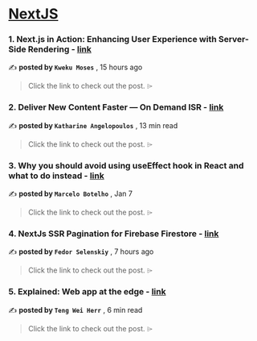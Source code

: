 
<h1><a href=https://medium.com/tag/nextjs/recommended target="_blank" rel="noopener noreferrer">NextJS</a></h1>
<h3>1. Next.js in Action: Enhancing User Experience with Server-Side Rendering - <a href=https://medium.com/@hello.kweku/next-js-in-action-enhancing-user-experience-with-server-side-rendering-f94ae832856e?source=tag_recommended_feed---------0-84----------nextjs----------a032e938_e62c_4bbf_81f4_acbd89ec2c1f------- target="_blank" rel="noopener noreferrer">link</a></h3>

✍️ **posted by `Kweku Moses`** <date> , 15 hours ago</date>

<blockquote>Click the link to check out the post. ⌲</blockquote>

<h3>2. Deliver New Content Faster — On Demand ISR - <a href=https://medium.com/stackademic/on-demand-incremental-static-regeneration-3aac500641d8?source=tag_recommended_feed---------1-107----------nextjs----------a032e938_e62c_4bbf_81f4_acbd89ec2c1f------- target="_blank" rel="noopener noreferrer">link</a></h3>

✍️ **posted by `Katharine Angelopoulos`** <date> , 13 min read</date>

<blockquote>Click the link to check out the post. ⌲</blockquote>

<h3>3. Why you should avoid using useEffect hook in React and what to do instead - <a href=https://medium.com/stackademic/why-you-should-avoid-using-useeffect-hook-in-react-and-what-to-do-instead-740660e33420?source=tag_recommended_feed---------2-85----------nextjs----------a032e938_e62c_4bbf_81f4_acbd89ec2c1f------- target="_blank" rel="noopener noreferrer">link</a></h3>

✍️ **posted by `Marcelo Botelho`** <date> , Jan 7</date>

<blockquote>Click the link to check out the post. ⌲</blockquote>

<h3>4. NextJs SSR Pagination for Firebase Firestore - <a href=https://medium.com/@fedor.selenskiy/nextjs-ssr-pagination-for-firebase-firestore-45084f17ac0e?source=tag_recommended_feed---------3-84----------nextjs----------a032e938_e62c_4bbf_81f4_acbd89ec2c1f------- target="_blank" rel="noopener noreferrer">link</a></h3>

✍️ **posted by `Fedor Selenskiy`** <date> , 7 hours ago</date>

<blockquote>Click the link to check out the post. ⌲</blockquote>

<h3>5. Explained: Web app at the edge - <a href=https://medium.com/gitconnected/explained-web-app-at-the-edge-fb391985a0a5?source=tag_recommended_feed---------4-107----------nextjs----------a032e938_e62c_4bbf_81f4_acbd89ec2c1f------- target="_blank" rel="noopener noreferrer">link</a></h3>

✍️ **posted by `Teng Wei Herr`** <date> , 6 min read</date>

<blockquote>Click the link to check out the post. ⌲</blockquote>

